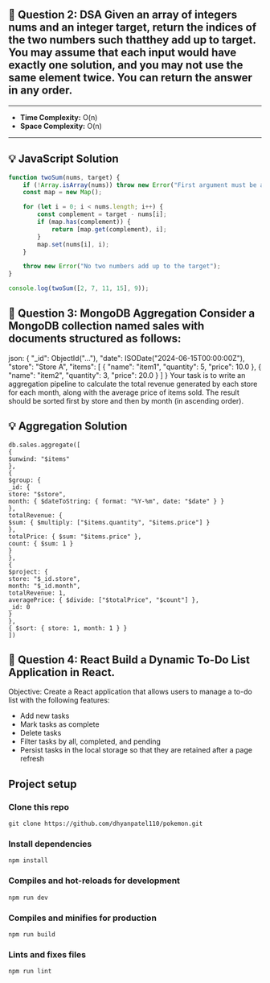 ## 📘 Question 2: DSA Given an array of integers nums and an integer target, return the indices of the two numbers such thatthey add up to target. You may assume that each input would have exactly one solution, and you may not use the same element twice. You can return the answer in any order.
---

- **Time Complexity:** O(n)
- **Space Complexity:** O(n)

---

## 💡 JavaScript Solution

```js
function twoSum(nums, target) {
    if (!Array.isArray(nums)) throw new Error("First argument must be an array");
    const map = new Map();

    for (let i = 0; i < nums.length; i++) {
        const complement = target - nums[i];
        if (map.has(complement)) {
            return [map.get(complement), i];
        }
        map.set(nums[i], i);
    }

    throw new Error("No two numbers add up to the target");
}

console.log(twoSum([2, 7, 11, 15], 9));
```

## 📘 Question 3: MongoDB Aggregation Consider a MongoDB collection named sales with documents structured as follows:

json:
{
"_id": ObjectId("..."),
"date": ISODate("2024-06-15T00:00:00Z"),
"store": "Store A",
"items": [
{
"name": "item1",
"quantity": 5,
"price": 10.0
},
{
"name": "item2",
"quantity": 3,
"price": 20.0
}
]
}
Your task is to write an aggregation pipeline to calculate the total revenue generated by each store for each month,
along with the average price of items sold. The result should be sorted first by store and then by month (in ascending
order).

## 💡 Aggregation  Solution

```Aggregation
db.sales.aggregate([
{
$unwind: "$items"
},
{
$group: {
_id: {
store: "$store",
month: { $dateToString: { format: "%Y-%m", date: "$date" } }
},
totalRevenue: {
$sum: { $multiply: ["$items.quantity", "$items.price"] }
},
totalPrice: { $sum: "$items.price" },
count: { $sum: 1 }
}
},
{
$project: {
store: "$_id.store",
month: "$_id.month",
totalRevenue: 1,
averagePrice: { $divide: ["$totalPrice", "$count"] },
_id: 0
}
},
{ $sort: { store: 1, month: 1 } }
])
```

## 📘 Question 4: React Build a Dynamic To-Do List Application in React.

Objective:
Create a React application that allows users to manage a to-do list with the following features:

- Add new tasks
- Mark tasks as complete
- Delete tasks
- Filter tasks by all, completed, and pending
- Persist tasks in the local storage so that they are retained after a page refresh

## Project setup

### Clone this repo

```
git clone https://github.com/dhyanpatel110/pokemon.git
```

### Install dependencies

```
npm install
```

### Compiles and hot-reloads for development

```
npm run dev
```

### Compiles and minifies for production

```
npm run build
```

### Lints and fixes files

```
npm run lint
```
